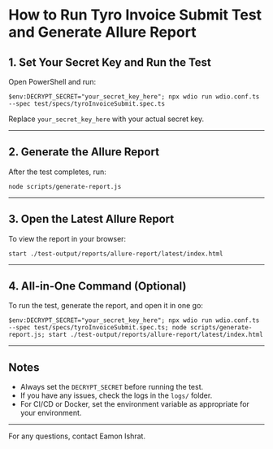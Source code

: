 # How to Run Tyro Invoice Submit Test and Generate Allure Report

## 1. Set Your Secret Key and Run the Test

Open PowerShell and run:

```
$env:DECRYPT_SECRET="your_secret_key_here"; npx wdio run wdio.conf.ts --spec test/specs/tyroInvoiceSubmit.spec.ts
```

Replace `your_secret_key_here` with your actual secret key.

---

## 2. Generate the Allure Report

After the test completes, run:

```
node scripts/generate-report.js
```

---

## 3. Open the Latest Allure Report

To view the report in your browser:

```
start ./test-output/reports/allure-report/latest/index.html
```

---

## 4. All-in-One Command (Optional)

To run the test, generate the report, and open it in one go:

```
$env:DECRYPT_SECRET="your_secret_key_here"; npx wdio run wdio.conf.ts --spec test/specs/tyroInvoiceSubmit.spec.ts; node scripts/generate-report.js; start ./test-output/reports/allure-report/latest/index.html
```

---

## Notes
- Always set the `DECRYPT_SECRET` before running the test.
- If you have any issues, check the logs in the `logs/` folder.
- For CI/CD or Docker, set the environment variable as appropriate for your environment.

---

For any questions, contact Eamon Ishrat.

